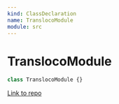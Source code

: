 ```yaml
---
kind: ClassDeclaration
name: TranslocoModule
module: src
---
```


# TranslocoModule

```ts
class TranslocoModule {}
```

[Link to repo](https://github.com/ngneat/transloco/blob/master/projects/ngneat/transloco/src/lib/transloco.module.ts#L32-L38)
